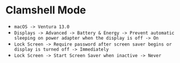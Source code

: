 # Clamshell Mode

* `macOS -> Ventura 13.0`
* `Displays -> Advanced -> Battery & Energy -> Prevent automatic sleeping on power adapter when the display is off -> On`
* `Lock Screen -> Require password after screen saver begins or display is turned off -> Immediately`
* `Lock Screen -> Start Screen Saver when inactive -> Never`
